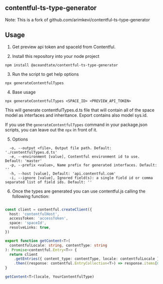 ## contentful-ts-type-generator

Note: This is a fork of github.com/arimkevi/contentful-ts-type-generator

## Usage

1. Get preview api token and spaceId from Contentful. 

2. Install this repository into your node project

```
npm install @aceandtate/contentful-ts-type-generator
```

3. Run the script to get help options
```
npx generateContentfulTypes
```

4. Base usage

```
npx generateContentfulTypes <SPACE_ID> <PREVIEW_API_TOKEN>
```

This will generate contentfulTypes.d.ts file that will contain all of the space model as interfaces and inheritance. Export contains also model sys.id.

If you use the `generateContentfulTypes` command in your package.json scripts, you can leave out the `npx` in front of it.

5. Options

```
  -o, --output <file>, Output file path. Default: './contentfulTypes.d.ts'
  -e, --environment [value], Contentful environment id to use. Default: 'master'
  -p, --prefix <value>, Name prefix for generated interfaces. Default: ''
  -h, --host [value], Default: 'api.contentful.com'
  -i, --ignore [value], Ignored field(s): a single field id or comma separated list of field ids. Default: ''
```

6. Once the types are generated you can use contentful.js calling the following function:

```ts

const client = contentful.createClient({
  host: 'contentfulHost',
  accessToken: 'accessToken',
  space: 'spaceId',
  resolveLinks: true,
})

export function getContent<T>(
  contentfulLocale: string, contentType: string
): Promise<contentful.Entry<T>> {
  return client
    .getEntries({ content_type: contentType, locale: contentfulLocale })
    .then((response: contentful.EntryCollection<T>) => response.items[0])
}

getContent<T>(locale, YourContentfulType)

```
